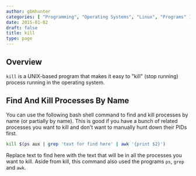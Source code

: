```yaml
---
author: gbmhunter
categories: [ "Programming", "Operating Systems", "Linux", "Programs" ]
date: 2015-01-02
draft: false
title: kill
type: page
---
```


## Overview

`kill` is a UNIX-based program that makes it easy to "kill" (stop running) process running in the operating system.

## Find And Kill Processes By Name

You can use the following bash shell command to find and kill processes by name (or partially by name). This is good if you have a bunch of related processes you want to kill and don't want to manually hunt down their PIDs first.

```sh    
kill $(ps aux | grep 'text for find here' | awk '{print $2}')
```

Replace text to find here with the text that will be in all the processes you want to kill. Aside from kill, this command also used the programs `ps`, `grep` and `awk`.
